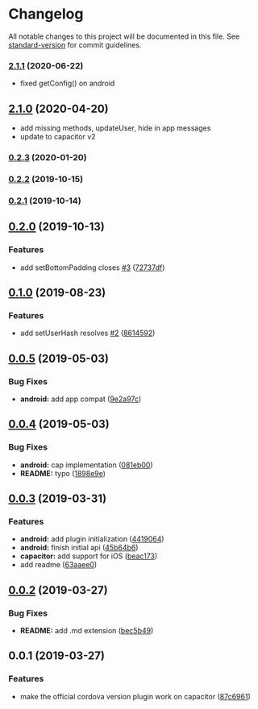 # Changelog

All notable changes to this project will be documented in this file. See [standard-version](https://github.com/conventional-changelog/standard-version) for commit guidelines.

### [2.1.1](https://github.com/stewwan/capacitor-intercom/compare/v2.1.0...v2.1.1) (2020-06-22)

- fixed getConfig() on android

## [2.1.0](https://github.com/stewwan/capacitor-intercom/compare/v0.2.3...v2.1.0) (2020-04-20)

- add missing methods, updateUser, hide in app messages
- update to capacitor v2

### [0.2.3](https://github.com/stewwan/capacitor-intercom/compare/v0.2.2...v0.2.3) (2020-01-20)

### [0.2.2](https://github.com/stewwan/capacitor-intercom/compare/v0.2.0...v0.2.2) (2019-10-15)

### [0.2.1](https://github.com/stewwan/capacitor-intercom/compare/v0.2.0...v0.2.1) (2019-10-14)

## [0.2.0](https://github.com/stewwan/capacitor-intercom/compare/v0.1.0...v0.2.0) (2019-10-13)

### Features

- add setBottomPadding closes [#3](https://github.com/stewwan/capacitor-intercom/issues/3) ([72737df](https://github.com/stewwan/capacitor-intercom/commit/72737df))

## [0.1.0](https://github.com/stewwan/capacitor-intercom/compare/v0.0.5...v0.1.0) (2019-08-23)

### Features

- add setUserHash resolves [#2](https://github.com/stewwan/capacitor-intercom/issues/2) ([8614592](https://github.com/stewwan/capacitor-intercom/commit/8614592))

<a name="0.0.5"></a>

## [0.0.5](https://github.com/stewwan/capacitor-intercom/compare/v0.0.4...v0.0.5) (2019-05-03)

### Bug Fixes

- **android:** add app compat ([9e2a97c](https://github.com/stewwan/capacitor-intercom/commit/9e2a97c))

<a name="0.0.4"></a>

## [0.0.4](https://github.com/stewwan/capacitor-intercom/compare/v0.0.3...v0.0.4) (2019-05-03)

### Bug Fixes

- **android:** cap implementation ([081eb00](https://github.com/stewwan/capacitor-intercom/commit/081eb00))
- **README:** typo ([1898e9e](https://github.com/stewwan/capacitor-intercom/commit/1898e9e))

<a name="0.0.3"></a>

## [0.0.3](https://github.com/stewwan/capacitor-intercom/compare/v0.0.2...v0.0.3) (2019-03-31)

### Features

- **android:** add plugin initialization ([4419064](https://github.com/stewwan/capacitor-intercom/commit/4419064))
- **android:** finish initial api ([45b64b6](https://github.com/stewwan/capacitor-intercom/commit/45b64b6))
- **capacitor:** add support for iOS ([beac173](https://github.com/stewwan/capacitor-intercom/commit/beac173))
- add readme ([63aaee0](https://github.com/stewwan/capacitor-intercom/commit/63aaee0))

<a name="0.0.2"></a>

## [0.0.2](https://github.com/stewwan/capacitor-intercom/compare/v0.0.1...v0.0.2) (2019-03-27)

### Bug Fixes

- **README:** add .md extension ([bec5b49](https://github.com/stewwan/capacitor-intercom/commit/bec5b49))

<a name="0.0.1"></a>

## 0.0.1 (2019-03-27)

### Features

- make the official cordova version plugin work on capacitor ([87c6961](https://github.com/stewwan/capacitor-intercom/commit/87c6961))
